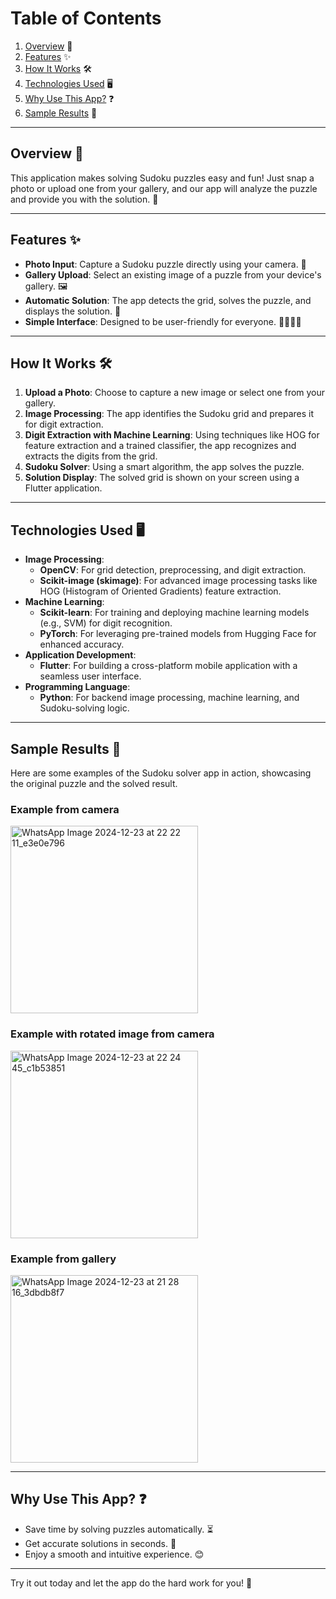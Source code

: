 # Table of Contents
1. [Overview](#overview) 🌟  
2. [Features](#features) ✨  
3. [How It Works](#how-it-works) 🛠️  
4. [Technologies Used](#technologies-used) 🖥️  
5. [Why Use This App?](#why-use-this-app) ❓  
6. [Sample Results](#sample-results) 📸  

---

## Overview 🌟  
This application makes solving Sudoku puzzles easy and fun! Just snap a photo or upload one from your gallery, and our app will analyze the puzzle and provide you with the solution. 🎉  

---

## Features ✨  
- **Photo Input**: Capture a Sudoku puzzle directly using your camera. 📸  
- **Gallery Upload**: Select an existing image of a puzzle from your device's gallery. 🖼️  
- **Automatic Solution**: The app detects the grid, solves the puzzle, and displays the solution. 🤖  
- **Simple Interface**: Designed to be user-friendly for everyone. 👩‍💻👨‍💻  

---

## How It Works 🛠️  
1. **Upload a Photo**: Choose to capture a new image or select one from your gallery.  
2. **Image Processing**: The app identifies the Sudoku grid and prepares it for digit extraction.  
3. **Digit Extraction with Machine Learning**: Using techniques like HOG for feature extraction and a trained classifier, the app recognizes and extracts the digits from the grid.  
4. **Sudoku Solver**: Using a smart algorithm, the app solves the puzzle.  
5. **Solution Display**: The solved grid is shown on your screen using a Flutter application.  

---

## Technologies Used 🖥️  
- **Image Processing**:  
  - **OpenCV**: For grid detection, preprocessing, and digit extraction.  
  - **Scikit-image (skimage)**: For advanced image processing tasks like HOG (Histogram of Oriented Gradients) feature extraction.  
- **Machine Learning**:  
  - **Scikit-learn**: For training and deploying machine learning models (e.g., SVM) for digit recognition.  
  - **PyTorch**: For leveraging pre-trained models from Hugging Face for enhanced accuracy.  
- **Application Development**:  
  - **Flutter**: For building a cross-platform mobile application with a seamless user interface.  
- **Programming Language**:  
  - **Python**: For backend image processing, machine learning, and Sudoku-solving logic.  

---

## Sample Results 📸  

Here are some examples of the Sudoku solver app in action, showcasing the original puzzle and the solved result.  

### Example from camera  
<img src="https://github.com/user-attachments/assets/b475f124-a32a-4d01-a59c-3f8a29f2a9cd" alt="WhatsApp Image 2024-12-23 at 22 22 11_e3e0e796" width="300" />

### Example with rotated image from camera  
<img src="https://github.com/user-attachments/assets/48435c22-c208-44bc-9562-4a32cee009b0" alt="WhatsApp Image 2024-12-23 at 22 24 45_c1b53851" width="300" />

### Example from gallery  
<img src="https://github.com/user-attachments/assets/ecd454de-fd23-4b2e-b419-9797a8a66b07" alt="WhatsApp Image 2024-12-23 at 21 28 16_3dbdb8f7" width="300" />

---

## Why Use This App? ❓  
- Save time by solving puzzles automatically. ⏳  
- Get accurate solutions in seconds. 🎯  
- Enjoy a smooth and intuitive experience. 😊  

---

Try it out today and let the app do the hard work for you! 🚀  
